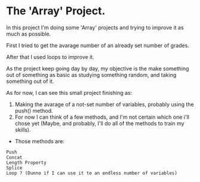 # The 'Array' Project.

In this project I'm doing some 'Array' projects and trying to improve it as much as possible.

First I tried to get the avarage number of an already set number of grades.

After that I used loops to improve it.

As the project keep going day by day, my objective is the make something out of something as basic as studying something random, and taking something out of it.

As for now, I can see this small project finishing as:
1. Making the avarage of a not-set number of variables, probably using the push() method.
2. For now I can think of a few methods, and I'm not certain which one i'll chose yet (Maybe, and probably, I'll do all of the methods to train my skills).

- Those methods are:
```
Push
Concat
Length Property
Splice
Loop ? (Dunno if I can use it to an endless number of variables)
```
